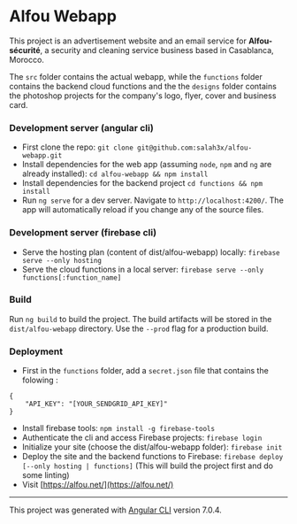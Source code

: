# Alfou Webapp

This project is an advertisement website and an email service for **Alfou-sécurité**, a security and cleaning service business based in Casablanca, Morocco.

The `src` folder contains the actual webapp, while the `functions` folder contains the backend cloud functions and the the `designs` folder contains the photoshop projects for the company's logo, flyer, cover and business card.

### Development server (angular cli)

- First clone the repo: `git clone git@github.com:salah3x/alfou-webapp.git` 
- Install dependencies for the web app (assuming `node`, `npm` and `ng` are already installed): `cd alfou-webapp && npm install`
- Install dependencies for the backend project `cd functions && npm install`
- Run `ng serve` for a dev server. Navigate to `http://localhost:4200/`. The app will automatically reload if you change any of the source files.

### Development server (firebase cli)

- Serve the hosting plan (content of dist/alfou-webapp) locally: `firebase serve --only hosting`
- Serve the cloud functions in a local server: `firebase serve --only functions[:function_name]`

### Build

Run `ng build` to build the project. The build artifacts will be stored in the `dist/alfou-webapp` directory. Use the `--prod` flag for a production build.

### Deployment

- First in the `functions` folder, add a `secret.json` file that contains the folowing : 
```
{
    "API_KEY": "[YOUR_SENDGRID_API_KEY]"
}
```
- Install firebase tools: `npm install -g firebase-tools`
- Authenticate the cli and access Firebase projects: `firebase login`
- Initialize your site (choose the dist/alfou-webapp folder): `firebase init`
- Deploy the site and the backend functions to Firebase: `firebase deploy [--only hosting | functions]`
(This will build the project first and do some linting)
- Visit [https://alfou.net/](https://alfou.net/)

**********

This project was generated with [Angular CLI](https://github.com/angular/angular-cli) version 7.0.4.
